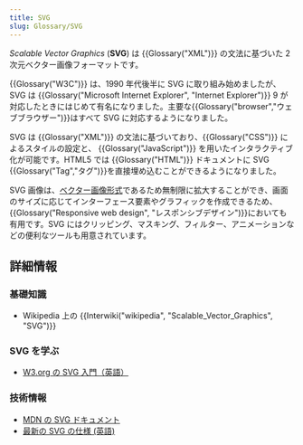 ```yaml
---
title: SVG
slug: Glossary/SVG
---
```

_Scalable Vector Graphics_ (**SVG**) は {{Glossary("XML")}} の文法に基づいた 2 次元ベクター画像フォーマットです。

{{Glossary("W3C")}} は、1990 年代後半に SVG に取り組み始めましたが、 SVG は {{Glossary("Microsoft Internet Explorer", "Internet Explorer")}} 9 が対応したときにはじめて有名になりました。主要な{{Glossary("browser","ウェブブラウザー")}}はすべて SVG に対応するようになりました。

SVG は {{Glossary("XML")}} の文法に基づいており、{{Glossary("CSS")}} によるスタイルの設定と、 {{Glossary("JavaScript")}} を用いたインタラクティブ化が可能です。HTML5 では {{Glossary("HTML")}} ドキュメントに SVG {{Glossary("Tag","タグ")}}を直接埋め込むことができるようになりました。

SVG 画像は、[ベクター画像形式](https://ja.wikipedia.org/wiki/%E3%83%99%E3%82%AF%E3%82%BF%E5%BD%A2%E5%BC%8F)であるため無制限に拡大することができ、画面のサイズに応じてインターフェース要素やグラフィックを作成できるため、{{Glossary("Responsive web design", "レスポンシブデザイン")}}においても有用です。SVG にはクリッピング、マスキング、フィルター、アニメーションなどの便利なツールも用意されています。

## 詳細情報

### 基礎知識

- Wikipedia 上の {{Interwiki("wikipedia", "Scalable_Vector_Graphics", "SVG")}}

### SVG を学ぶ

- [W3.org の SVG 入門（英語）](https://www.w3.org/Graphics/SVG/IG/resources/svgprimer.html)

### 技術情報

- [MDN の SVG ドキュメント](/ja/docs/Web/SVG)
- [最新の SVG の仕様 (英語)](http://www.w3.org/TR/SVG/)

